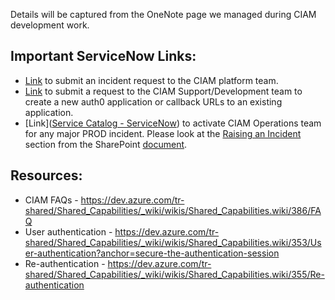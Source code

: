 Details will be captured from the OneNote page we managed during CIAM development work.

## Important ServiceNow Links:
- [Link](https://thomsonreuters.service-now.com/sp?id=sc_cat_item&sys_id=240f98b71b621c90b65c32a3cc4bcb07) to submit an incident request to the CIAM platform team.
- [Link](https://thomsonreuters.service-now.com/sp?id=sc_cat_item&sys_id=946b025a1b81e054b65c32a3cc4bcb8d) to submit a request to the CIAM Support/Development team to create a new auth0 application or callback URLs to an existing application.
- [Link]([Service Catalog - ServiceNow](https://thomsonreuters.service-now.com/sp?id=sc_cat_item&sys_id=240f98b71b621c90b65c32a3cc4bcb07)) to activate CIAM Operations team for any major PROD incident. Please look at the [Raising an Incident](https://trten.sharepoint.com/sites/Platform-CIAM/SitePages/Customer-SSO.aspx#raising-an-incident) section from the SharePoint [document](https://trten.sharepoint.com/sites/Platform-CIAM/SitePages/Customer-SSO.aspx).

## Resources:
- CIAM FAQs - https://dev.azure.com/tr-shared/Shared_Capabilities/_wiki/wikis/Shared_Capabilities.wiki/386/FAQ
- User authentication - https://dev.azure.com/tr-shared/Shared_Capabilities/_wiki/wikis/Shared_Capabilities.wiki/353/User-authentication?anchor=secure-the-authentication-session
- Re-authentication - https://dev.azure.com/tr-shared/Shared_Capabilities/_wiki/wikis/Shared_Capabilities.wiki/355/Re-authentication
